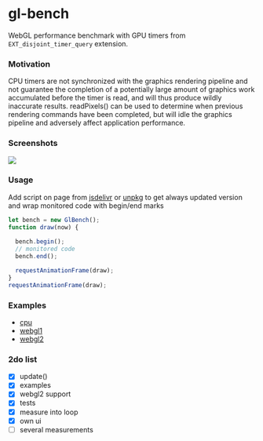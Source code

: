 # gl-bench

WebGL performance benchmark with GPU timers from `EXT_disjoint_timer_query` extension.

### Motivation
CPU timers are not synchronized with the graphics rendering pipeline and not guarantee the completion of a potentially
large amount of graphics work accumulated before the timer is read, and will thus produce wildly inaccurate results.
readPixels() can be used to determine when previous rendering commands have been completed,
but will idle the graphics pipeline and adversely affect application performance.

### Screenshots
![](https://habrastorage.org/webt/3o/lg/ui/3olgui2syq98092_92utqr0aidm.png)

### Usage
Add script on page from [jsdelivr](https://cdn.jsdelivr.net/npm/gl-bench/dist/gl-bench.min.js) or [unpkg](https://unpkg.com/gl-bench/dist/gl-bench.min.js) to get always updated version and wrap monitored code with begin/end marks
```javascript
let bench = new GlBench();
function draw(now) {
  
  bench.begin();
  // monitored code
  bench.end();

  requestAnimationFrame(draw);
}
requestAnimationFrame(draw);
```

### Examples
- [cpu](https://munrocket.github.io/gl-bench/examples/cpu.html)
- [webgl1](https://munrocket.github.io/gl-bench/examples/webgl1.html)
- [webgl2](https://munrocket.github.io/gl-bench/examples/webgl2.html)

### 2do list
- [x] update()
- [x] examples
- [x] webgl2 support
- [x] tests
- [x] measure into loop
- [x] own ui
- [ ] several measurements